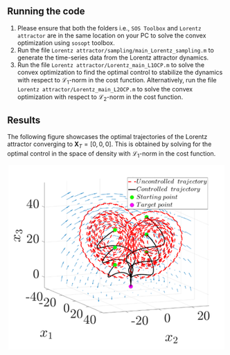 ## Running the code
1. Please ensure that both the folders i.e., `SOS Toolbox` and `Lorentz attractor` are in the same location on your PC to solve the convex optimization using `sosopt` toolbox.
2. Run the file `Lorentz attractor/sampling/main_Lorentz_sampling.m` to generate the time-series data from the Lorentz attractor dynamics.
3. Run the file `Lorentz attractor/Lorentz_main_L1OCP.m` to solve the convex optimization to find the optimal control to stabilize the dynamics with respect to $`\mathcal{L}_1`$-norm in the cost function. Alternatively, run the file `Lorentz attractor/Lorentz_main_L2OCP.m` to solve the convex optimization with respect to $`\mathcal{L}_2`$-norm in the cost function.

## Results
The following figure showcases the optimal trajectories of the Lorentz attractor converging to $`\boldsymbol{X}_T=[0,0,0]`$. This is obtained by solving for the optimal control in the space of density with $`\mathcal{L}_1`$-norm in the cost function. 
<p align="center">
<img src="../figures/Lorentz_results.PNG" width="500">
</p>
